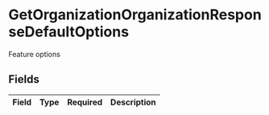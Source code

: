# GetOrganizationOrganizationResponseDefaultOptions

Feature options


## Fields

| Field       | Type        | Required    | Description |
| ----------- | ----------- | ----------- | ----------- |